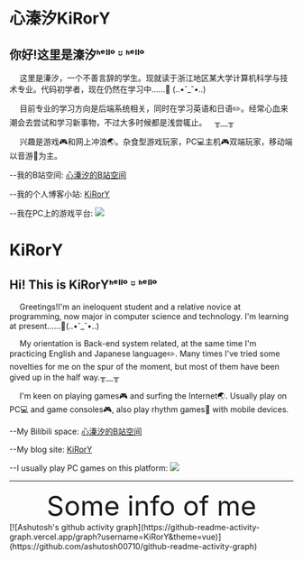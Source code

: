 # 心溱汐KiRorY
## 你好!这里是溱汐ᑋᵉᑊᑊᵒ ᵕ̈ ᑋᵉᑊᑊᵒ

&ensp;&ensp; 这里是溱汐，一个不善言辞的学生。现就读于浙江地区某大学计算机科学与技术专业。代码初学者，现在仍然在学习中......:blue_book:   (..•˘_˘•..)

&ensp;&ensp; 目前专业的学习方向是后端系统相关，同时在学习英语和日语:pencil2:。经常心血来潮会去尝试和学习新事物，不过大多时候都是浅尝辄止。&ensp;&ensp;╥﹏╥

&ensp;&ensp; 兴趣是游戏:video_game:和网上冲浪:earth_asia:。杂食型游戏玩家，PC:computer:主机:video_game:双端玩家，移动端以音游:musical_note:为主。

--我的B站空间: [心溱汐的B站空间](https://space.bilibili.com/79834065)

--我的个人博客小站: [KiRorY](kirory.xyz)

--我在PC上的游戏平台: [![](https://img.shields.io/badge/Steam-171a21?style=flat-square&logo=steam&logoColor=ffffff)](https://steamcommunity.com/id/Kokoro_Daze/)

# KiRorY
## Hi! This is KiRorYᑋᵉᑊᑊᵒ ᵕ̈ ᑋᵉᑊᑊᵒ
&ensp;&ensp; Greetings!I'm an ineloquent student and a relative novice at programming, now major in computer science and technology. I'm learning at present......:blue_book:(..•˘_˘•..)

&ensp;&ensp; My orientation is Back-end system related, at the same time I'm practicing English and Japanese language:pencil2:. Many times I've tried some novelties for me on the spur of the moment, but most of them have been gived up in the half way.╥﹏╥

&ensp;&ensp; I'm keen on playing games:video_game: and surfing the Internet:earth_asia:. Usually play on PC:computer: and game consoles:video_game:, also play rhythm games:musical_note: with mobile devices.

--My Bilibili space: [心溱汐的B站空间](https://space.bilibili.com/79834065)

--My blog site: [KiRorY](kirory.xyz)

--I usually play PC games on this platform: [![](https://img.shields.io/badge/Steam-171a21?style=flat-square&logo=steam&logoColor=ffffff)](https://steamcommunity.com/id/Kokoro_Daze/)

---
<div align='center' ><font size='90'>Some info of me</font></div>
[![Ashutosh's github activity graph](https://github-readme-activity-graph.vercel.app/graph?username=KiRorY&theme=vue)](https://github.com/ashutosh00710/github-readme-activity-graph)

